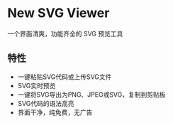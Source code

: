 # New SVG Viewer
一个界面清爽，功能齐全的 SVG 预览工具

## 特性

- 一键粘贴SVG代码或上传SVG文件
- SVG实时预览
- 一键将SVG导出为PNG、JPEG或SVG，复制到剪贴板
- SVG代码的语法高亮
- 界面干净，纯免费，无广告

